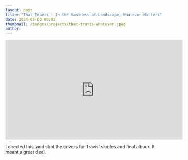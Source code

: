 ```yaml
---
layout: post
title: "That Travis - In the Vastness of Landscape, Whatever Matters"
date: 2024-05-03 00:01
thumbnail: /images/projects/that-travis-whatever.jpeg
author:
---
```


<iframe width="560" height="315" src="https://www.youtube.com/embed/eagOmCqKq8o?si=ZfxNBoXw_tDuKHwa&amp;controls=0" title="YouTube video player" frameborder="0" allow="accelerometer; autoplay; clipboard-write; encrypted-media; gyroscope; picture-in-picture; web-share" referrerpolicy="strict-origin-when-cross-origin" allowfullscreen></iframe>


I directed this, and shot the covers for Travis' singles and final album. It meant a great deal.
